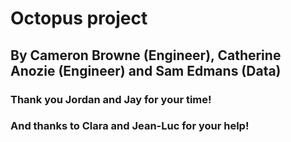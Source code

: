 # Octopus project
## By Cameron Browne (Engineer), Catherine Anozie (Engineer) and Sam Edmans (Data) 

### Thank you Jordan and Jay for your time!
### And thanks to Clara and Jean-Luc for your help!
